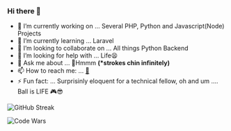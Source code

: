 ### Hi there 👋

<!--
**stephen-jr/stephen-jr** is a ✨ _special_ ✨ repository because its `README.md` (this file) appears on your GitHub profile.

Here are some ideas to get you started:

-->

- 🔭 I’m currently working on ... Several PHP, Python and Javascript(Node) Projects
- 🌱 I’m currently learning ... Laravel
- 👯 I’m looking to collaborate on ... All things Python Backend
- 🤔 I’m looking for help with ... Life😫
- 💬 Ask me about ... 🤔Hmmm <b>(*strokes chin infinitely)</b>
- 📫 How to reach me: ... [📧](mailto:stephen24jnr@gmail.com)
- ⚡ Fun fact: ... Surprisinly eloquent for a technical fellow, oh and um .... Ball is LIFE 🎮😎

<!-- Streak -->
![GitHub Streak](https://streak-stats.demolab.com?user=stephen-jr&theme=omni&hide_border=true)

<!--### Github Stats -->

<!-- ![stephen-jrstat](https://github-readme-stats.vercel.app/api?username=stephen-jr&count_private=true&hide=issues,stars&show_icons=true&theme=radical) -->

<!-- ![Top Langs](https://github-readme-stats.vercel.app/api/top-langs/?username=stephen-jr&show_icons=true&theme=radical&layout=compact) -->

![Code Wars](https://www.codewars.com/users/stephen-jr/badges/large)
